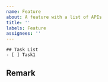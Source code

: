 ```yaml
---
name: Feature
about: A feature with a list of APIs
title: ''
labels: Feature 
assignees: ''
---
```


```[tasklist]
## Task List
- [ ] Task1
```

## Remark
<!-- 특이사항을 작성해주세요. -->
